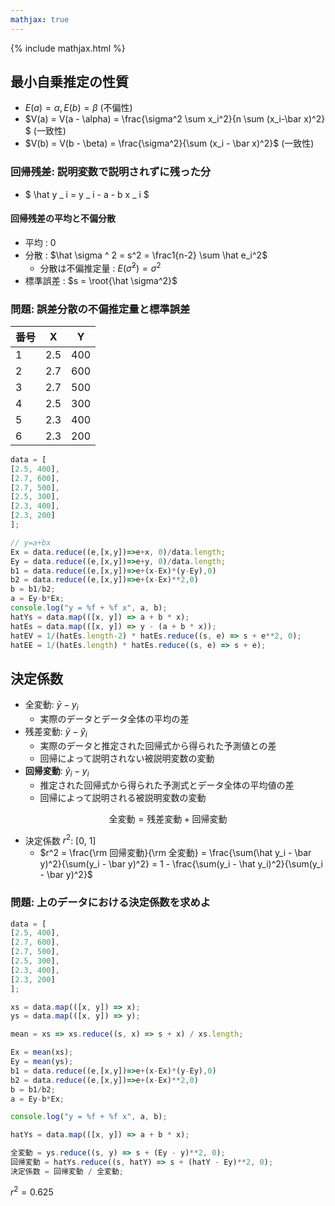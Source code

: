 ```yaml
---
mathjax: true
---
```


{% include mathjax.html %}

## 最小自乗推定の性質
* $E(a) = \alpha, E(b) = \beta$ (不偏性)
* $V(a) = V(a - \alpha) = \frac{\sigma^2 \sum x_i^2}{n \sum (x_i-\bar x)^2} $ (一致性)
* $V(b) = V(b - \beta) = \frac{\sigma^2}{\sum (x_i - \bar x)^2}$ (一致性)

### 回帰残差: 説明変数で説明されずに残った分
* $ \hat y _ i = y _ i - a - b x _ i $

#### 回帰残差の平均と不偏分散
* 平均 : 0
* 分散 : $\hat \sigma ^ 2 = s^2 = \frac1{n-2} \sum \hat e_i^2$
  * 分散は不偏推定量 : $E(\hat \sigma^2) = \sigma^2$
* 標準誤差 : $s = \root{\hat \sigma^2}$

### 問題: 誤差分散の不偏推定量と標準誤差

| 番号 | X | Y |
| --- | --- | --- |
| 1 | 2.5 | 400 |
| 2 | 2.7 | 600 |
| 3 | 2.7 | 500 |
| 4 | 2.5 | 300 |
| 5 | 2.3 | 400 |
| 6 | 2.3 | 200 |

```JavaScript
data = [
[2.5, 400],
[2.7, 600],
[2.7, 500],
[2.5, 300],
[2.3, 400],
[2.3, 200]
];

// y=a+bx
Ex = data.reduce((e,[x,y])=>e+x, 0)/data.length;
Ey = data.reduce((e,[x,y])=>e+y, 0)/data.length;
b1 = data.reduce((e,[x,y])=>e+(x-Ex)*(y-Ey),0)
b2 = data.reduce((e,[x,y])=>e+(x-Ex)**2,0)
b = b1/b2;
a = Ey-b*Ex;
console.log("y = %f + %f x", a, b);
hatYs = data.map(([x, y]) => a + b * x);
hatEs = data.map(([x, y]) => y - (a + b * x));
hatEV = 1/(hatEs.length-2) * hatEs.reduce((s, e) => s + e**2, 0);
hatEE = 1/(hatEs.length) * hatEs.reduce((s, e) => s + e);
```

## 決定係数
* 全変動: $\bar y - y_i$
  * 実際のデータとデータ全体の平均の差
* 残差変動: $\bar y - \hat y_i$
  * 実際のデータと推定された回帰式から得られた予測値との差
  * 回帰によって説明されない被説明変数の変動
* **回帰変動**: $\hat y_i - y_i$
  * 推定された回帰式から得られた予測式とデータ全体の平均値の差
  * 回帰によって説明される被説明変数の変動

$$ \text{全変動} = \text{残差変動} + \text{回帰変動} $$

* 決定係数 $r^2$: [0, 1]
  * $r^2 = \frac{\rm 回帰変動}{\rm 全変動} = \frac{\sum(\hat y_i - \bar y)^2}{\sum(y_i - \bar y)^2} = 1 - \frac{\sum(y_i - \hat y_i)^2}{\sum(y_i - \bar y)^2}$

### 問題: 上のデータにおける決定係数を求めよ
```JavaScript
data = [
[2.5, 400],
[2.7, 600],
[2.7, 500],
[2.5, 300],
[2.3, 400],
[2.3, 200]
];

xs = data.map(([x, y]) => x);
ys = data.map(([x, y]) => y);

mean = xs => xs.reduce((s, x) => s + x) / xs.length;

Ex = mean(xs);
Ey = mean(ys);
b1 = data.reduce((e,[x,y])=>e+(x-Ex)*(y-Ey),0)
b2 = data.reduce((e,[x,y])=>e+(x-Ex)**2,0)
b = b1/b2;
a = Ey-b*Ex;

console.log("y = %f + %f x", a, b);

hatYs = data.map(([x, y]) => a + b * x);

全変動 = ys.reduce((s, y) => s + (Ey - y)**2, 0);
回帰変動 = hatYs.reduce((s, hatY) => s + (hatY - Ey)**2, 0);
決定係数 = 回帰変動 / 全変動;
```

$r^2 = 0.625$
